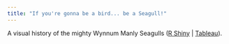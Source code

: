 ```yaml
---
title: "If you're gonna be a bird... be a Seagull!"
---
```


A visual history of the mighty Wynnum Manly Seagulls ([R Shiny]("https://yiafig-luke-fitzpatrick.shinyapps.io/wynnum-seagulls-results/") | [Tableau]("https://public.tableau.com/profile/luke.fitzpatrick#!/vizhome/WynnumSeagulls/Dashboard")).
